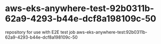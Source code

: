 # aws-eks-anywhere-test-92b0311b-62a9-4293-b44e-dcf8a198109c-50
repository for use with E2E test job aws-eks-anywhere-test:92b0311b-62a9-4293-b44e-dcf8a198109c-50
